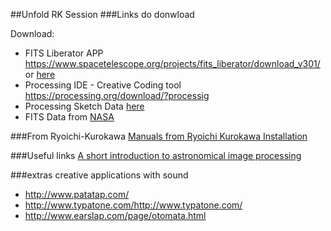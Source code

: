 ##Unfold RK Session
###Links do donwload 


Download:
* FITS Liberator APP https://www.spacetelescope.org/projects/fits_liberator/download_v301/ or [here](Creative-Coding-Workshop/FITS-Application-OSX)
* Processing IDE - Creative Coding tool https://processing.org/download/?processig
* Processing Sketch Data [here](Creative-Coding-Workshop/Processing-Sketchs/)
* FITS Data from [NASA](http://www.spacetelescope.org/projects/fits_liberator/datasets_archives/)

###From Ryoichi-Kurokawa
[Manuals from Ryoichi Kurokawa Installation](Creative-Coding-Workshop/RK-Coding-Data/manuals)


###Useful links
[A short introduction to astronomical image processing](https://www.spacetelescope.org/projects/fits_liberator/improc/)


###extras creative applications with sound
* http://www.patatap.com/
* http://www.typatone.com/http://www.typatone.com/
* http://www.earslap.com/page/otomata.html
